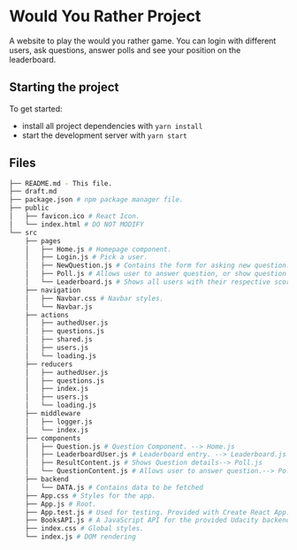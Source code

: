 # Would You Rather Project

A website to play the would you rather game. You can login with different users, ask questions, answer polls and see your position on the leaderboard.

## Starting the project

To get started:

* install all project dependencies with `yarn install`
* start the development server with `yarn start`


## Files
```bash
├── README.md - This file.
├── draft.md
├── package.json # npm package manager file.
├── public
│   ├── favicon.ico # React Icon.
│   └── index.html # DO NOT MODIFY
└── src
    ├── pages
    │   ├── Home.js # Homepage component.
    │   ├── Login.js # Pick a user.
    │   ├── NewQuestion.js # Contains the form for asking new question.
    │   ├── Poll.js # Allows user to answer question, or show question details if already answered.
    │   └── Leaderboard.js # Shows all users with their respective scores
    ├── navigation
    │   ├── Navbar.css # Navbar styles.
    │   └── Navbar.js
    ├── actions
    │   ├── authedUser.js 
    │   ├── questions.js 
    │   ├── shared.js 
    │   ├── users.js 
    │   └── loading.js
    ├── reducers
    │   ├── authedUser.js
    │   ├── questions.js 
    │   ├── index.js 
    │   ├── users.js 
    │   └── loading.js
    ├── middleware
    │   ├── logger.js
    │   └── index.js
    ├── components
    │   ├── Question.js # Question Component. --> Home.js
    │   ├── LeaderboardUser.js # Leaderboard entry. --> Leaderboard.js
    │   ├── ResultContent.js # Shows Question details--> Poll.js
    │   └── QuestionContent.js # Allows user to answer question.--> Poll.js
    ├── backend
    │   └── DATA.js # Contains data to be fetched
    ├── App.css # Styles for the app.
    ├── App.js # Root.
    ├── App.test.js # Used for testing. Provided with Create React App.
    ├── BooksAPI.js # A JavaScript API for the provided Udacity backend. Instructions for the methods are below.
    ├── index.css # Global styles.
    └── index.js # DOM rendering
